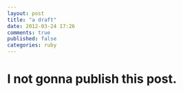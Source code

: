 ```yaml
---
layout: post
title: "a draft"
date: 2012-03-24 17:26
comments: true
published: false
categories: ruby
---
```


# I not gonna publish this post. #
